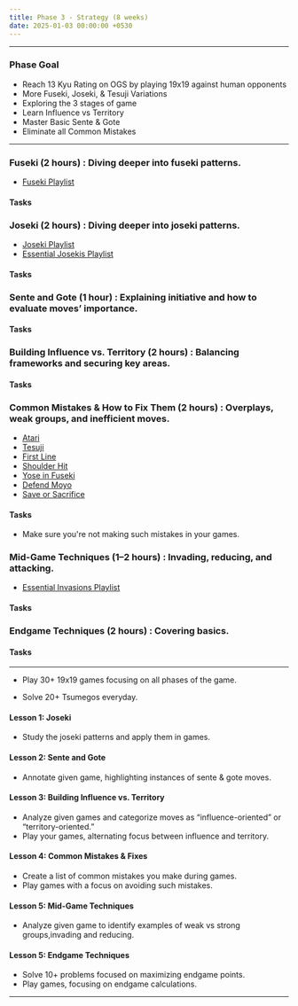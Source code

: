 ```yaml
---
title: Phase 3 - Strategy (8 weeks)
date: 2025-01-03 00:00:00 +0530
---
```


---

### Phase Goal

- Reach 13 Kyu Rating on OGS by playing 19x19 against human opponents
- More Fuseki, Joseki, & Tesuji Variations
- Exploring the 3 stages of game
- Learn Influence vs Territory
- Master Basic Sente & Gote
- Eliminate all Common Mistakes

---

### Fuseki (2 hours) : Diving deeper into fuseki patterns.

- [Fuseki Playlist](https://youtube.com/playlist?list=PLsIslX1eRChJQsuXbM4F33heTObfWM7S6&si=Ik1YjtgPfGQsz3Li)

#### Tasks

### Joseki (2 hours) : Diving deeper into joseki patterns.

- [Joseki Playlist](https://youtube.com/playlist?list=PLsIslX1eRChLX1hnK0phW0EGiME2zp9rc&si=ssFP24IvSPChe8Qx)
- [Essential Josekis Playlist](https://youtube.com/playlist?list=PLsorkxpQE86Fd1gwY7xpYzl5rJhoC9_XJ&si=-9nKqmiajvuf_xm6)

#### Tasks

### Sente and Gote (1 hour) : Explaining initiative and how to evaluate moves’ importance.

#### Tasks

### Building Influence vs. Territory (2 hours) : Balancing frameworks and securing key areas.

#### Tasks

### Common Mistakes & How to Fix Them (2 hours) : Overplays, weak groups, and inefficient moves.

- [Atari](https://youtu.be/31Bn45OiGtQ?si=xP6XIpCh5Zwpu4p3)
- [Tesuji](https://youtu.be/yUjwUWQTlRo?si=3jI0E_tSaSRgC-a9)
- [First Line](https://youtu.be/3uTduoaWGUA?si=pgNCYPwbo9FfcAmC)
- [Shoulder Hit](https://youtu.be/FIp0HbEJu_I?si=17FtVmgxo8dXcvRJ)
- [Yose in Fuseki](https://youtu.be/jrwFf2ampPw?si=Mpzj6Nmmv19DAn_t)
- [Defend Moyo](https://youtu.be/w8RLIqOcWuk?si=qQDOgHED3Lk0cuG_)
- [Save or Sacrifice](https://youtu.be/uWMerMChl9A?si=TYdj98rKjNMzZjly)

#### Tasks

- Make sure you're not making such mistakes in your games.

### Mid-Game Techniques (1–2 hours) : Invading, reducing, and attacking.

- [Essential Invasions Playlist](https://youtube.com/playlist?list=PLsorkxpQE86EZo943nvUcY-Un9W_oKX89&si=jgJj4uxdv4MBaJjA)

#### Tasks

### Endgame Techniques (2 hours) : Covering basics.

#### Tasks

---

- Play 30+ 19x19 games focusing on all phases of the game.

- Solve 20+ Tsumegos everyday.

#### Lesson 1: Joseki

- Study the joseki patterns and apply them in games.

#### Lesson 2: Sente and Gote

- Annotate given game, highlighting instances of sente & gote moves.

#### Lesson 3: Building Influence vs. Territory

- Analyze given games and categorize moves as “influence-oriented” or “territory-oriented.”
- Play your games, alternating focus between influence and territory.

#### Lesson 4: Common Mistakes & Fixes

- Create a list of common mistakes you make during games.
- Play games with a focus on avoiding such mistakes.

#### Lesson 5: Mid-Game Techniques

- Analyze given game to identify examples of weak vs strong groups,invading and reducing.

#### Lesson 5: Endgame Techniques

- Solve 10+ problems focused on maximizing endgame points.
- Play games, focusing on endgame calculations.

---
